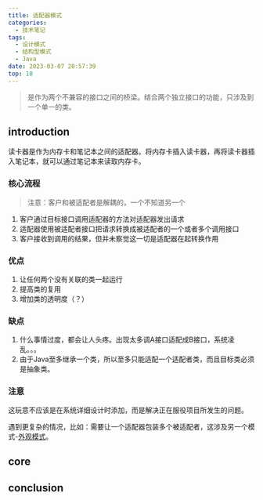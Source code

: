 ```yaml
---
title: 适配器模式
categories:
  - 技术笔记
tags:
  - 设计模式
  - 结构型模式
  - Java
date: 2023-03-07 20:57:39
top: 10
---
```


>是作为两个不兼容的接口之间的桥梁。结合两个独立接口的功能，只涉及到一个单一的类。


## introduction
读卡器是作为内存卡和笔记本之间的适配器。将内存卡插入读卡器，再将读卡器插入笔记本，就可以通过笔记本来读取内存卡。

### 核心流程

>注意：客户和被适配者是解耦的，一个不知道另一个

1. 客户通过目标接口调用适配器的方法对适配器发出请求
2. 适配器使用被适配者接口把请求转换成被适配者的一个或者多个调用接口
3. 客户接收到调用的结果，但并未察觉这一切是适配器在起转换作用



### 优点
1. 让任何两个没有关联的类一起运行
2. 提高类的复用
3. 增加类的透明度（？）

### 缺点
1. 什么事情过度，都会让人头疼。出现太多调A接口适配成B接口，系统凌乱。。。
2. 由于Java至多继承一个类，所以至多只能适配一个适配者类，而且目标类必须是抽象类。

### 注意
这玩意不应该是在系统详细设计时添加，而是解决正在服役项目所发生的问题。

遇到更复杂的情况，比如：需要让一个适配器包装多个被适配者，这涉及另一个模式-[外观模式]()。

## core


## conclusion

